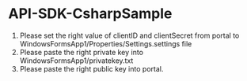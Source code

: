 # API-SDK-CsharpSample

1. Please set the right value of clientID and clientSecret from portal to WindowsFormsApp1/Properties/Settings.settings file
2. Please paste the right private key into WindowsFormsApp1/privatekey.txt
3. Please paste the right public key into portal.
